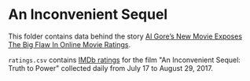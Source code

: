 # An Inconvenient Sequel

This folder contains data behind the story [Al Gore’s New Movie Exposes The Big Flaw In Online Movie Ratings](https://fivethirtyeight.com/features/al-gores-new-movie-exposes-the-big-flaw-in-online-movie-ratings/).

`ratings.csv` contains [IMDb ratings](http://www.imdb.com/title/tt6322922/ratings) for the film "An Inconvenient Sequel: Truth to Power" collected daily from July 17 to August 29, 2017.
